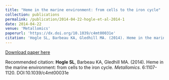 ```yaml
---
title: "Heme in the marine environment: from cells to the iron cycle"
collection: publications
permalink: /publication/2014-04-22-hogle-et-al-2014-1
date: 2014-04-22
venue: 'Metallomics'
paperurl: 'https://dx.doi.org/10.1039/c4mt00031e'
citation: 'Hogle SL, Barbeau KA, Gledhill MA. (2014). Heme in the marine environment: from cells to the iron cycle. Metallomics. 6:1107-1120. DOI:10.1039/c4mt00031e'
---
```


<a href='https://dx.doi.org/10.1039/c4mt00031e'>Download paper here</a>

Recommended citation: __Hogle SL__, Barbeau KA, Gledhill MA. (2014). Heme in the marine environment: from cells to the iron cycle. _Metallomics._ 6:1107-1120. DOI:10.1039/c4mt00031e